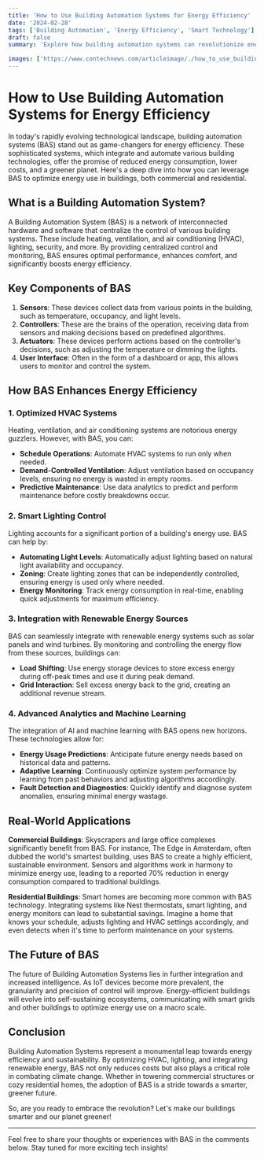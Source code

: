 ```yaml
---
title: 'How to Use Building Automation Systems for Energy Efficiency'
date: '2024-02-28'
tags: ['Building Automation', 'Energy Efficiency', 'Smart Technology']
draft: false
summary: 'Explore how building automation systems can revolutionize energy management and lead to substantial savings in commercial and residential properties.'

images: ['https://www.contechnews.com/articleimage/./how_to_use_building_automation_systems_for_energy_efficiency.webp']
---
```


# How to Use Building Automation Systems for Energy Efficiency

In today's rapidly evolving technological landscape, building automation systems (BAS) stand out as game-changers for energy efficiency. These sophisticated systems, which integrate and automate various building technologies, offer the promise of reduced energy consumption, lower costs, and a greener planet. Here's a deep dive into how you can leverage BAS to optimize energy use in buildings, both commercial and residential.

## What is a Building Automation System?

A Building Automation System (BAS) is a network of interconnected hardware and software that centralize the control of various building systems. These include heating, ventilation, and air conditioning (HVAC), lighting, security, and more. By providing centralized control and monitoring, BAS ensures optimal performance, enhances comfort, and significantly boosts energy efficiency.

## Key Components of BAS

1. **Sensors**: These devices collect data from various points in the building, such as temperature, occupancy, and light levels.
2. **Controllers**: These are the brains of the operation, receiving data from sensors and making decisions based on predefined algorithms.
3. **Actuators**: These devices perform actions based on the controller's decisions, such as adjusting the temperature or dimming the lights.
4. **User Interface**: Often in the form of a dashboard or app, this allows users to monitor and control the system.

## How BAS Enhances Energy Efficiency

### 1. **Optimized HVAC Systems**

Heating, ventilation, and air conditioning systems are notorious energy guzzlers. However, with BAS, you can:

- **Schedule Operations**: Automate HVAC systems to run only when needed.
- **Demand-Controlled Ventilation**: Adjust ventilation based on occupancy levels, ensuring no energy is wasted in empty rooms.
- **Predictive Maintenance**: Use data analytics to predict and perform maintenance before costly breakdowns occur.

### 2. **Smart Lighting Control**

Lighting accounts for a significant portion of a building's energy use. BAS can help by:

- **Automating Light Levels**: Automatically adjust lighting based on natural light availability and occupancy.
- **Zoning**: Create lighting zones that can be independently controlled, ensuring energy is used only where needed.
- **Energy Monitoring**: Track energy consumption in real-time, enabling quick adjustments for maximum efficiency.

### 3. **Integration with Renewable Energy Sources**

BAS can seamlessly integrate with renewable energy systems such as solar panels and wind turbines. By monitoring and controlling the energy flow from these sources, buildings can:

- **Load Shifting**: Use energy storage devices to store excess energy during off-peak times and use it during peak demand.
- **Grid Interaction**: Sell excess energy back to the grid, creating an additional revenue stream.

### 4. **Advanced Analytics and Machine Learning**

The integration of AI and machine learning with BAS opens new horizons. These technologies allow for:

- **Energy Usage Predictions**: Anticipate future energy needs based on historical data and patterns.
- **Adaptive Learning**: Continuously optimize system performance by learning from past behaviors and adjusting algorithms accordingly.
- **Fault Detection and Diagnostics**: Quickly identify and diagnose system anomalies, ensuring minimal energy wastage.

## Real-World Applications

**Commercial Buildings**: Skyscrapers and large office complexes significantly benefit from BAS. For instance, The Edge in Amsterdam, often dubbed the world's smartest building, uses BAS to create a highly efficient, sustainable environment. Sensors and algorithms work in harmony to minimize energy use, leading to a reported 70% reduction in energy consumption compared to traditional buildings.

**Residential Buildings**: Smart homes are becoming more common with BAS technology. Integrating systems like Nest thermostats, smart lighting, and energy monitors can lead to substantial savings. Imagine a home that knows your schedule, adjusts lighting and HVAC settings accordingly, and even detects when it's time to perform maintenance on your systems.

## The Future of BAS

The future of Building Automation Systems lies in further integration and increased intelligence. As IoT devices become more prevalent, the granularity and precision of control will improve. Energy-efficient buildings will evolve into self-sustaining ecosystems, communicating with smart grids and other buildings to optimize energy use on a macro scale.

## Conclusion

Building Automation Systems represent a monumental leap towards energy efficiency and sustainability. By optimizing HVAC, lighting, and integrating renewable energy, BAS not only reduces costs but also plays a critical role in combating climate change. Whether in towering commercial structures or cozy residential homes, the adoption of BAS is a stride towards a smarter, greener future.

So, are you ready to embrace the revolution? Let's make our buildings smarter and our planet greener!

---

Feel free to share your thoughts or experiences with BAS in the comments below. Stay tuned for more exciting tech insights!